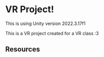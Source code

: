 # VR Project!
This is using Unity version 2022.3.17f1

This is a VR project created for a VR class :3

## Resources


